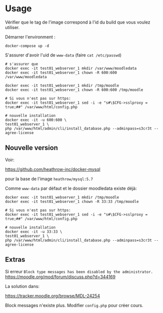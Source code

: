 # Usage

Vérifier que le tag de l'image correspond à l'id du build que vous voulez utiliser.

Démarrer l'environment :
```
docker-compose up -d
```

S'assurer d'avoir l'uid de `www-data` (faire `cat /etc/passwd`)

```
# s'assurer que 
docker exec -it test01_webserver_1 mkdir /var/www/moodledata
docker exec -it test01_webserver_1 chown -R 600:600 /var/www/moodledata

docker exec -it test01_webserver_1 mkdir /tmp/moodle
docker exec -it test01_webserver_1 chown -R 600:600 /tmp/moodle

# Si vous n'est pas sur https:
docker exec -it test01_webserver_1 sed -i -e "s#\$CFG->sslproxy = true;##" /var/www/html/config.php

# nouvelle installation
docker exec -it -u 600:600 \ 
test01_webserver_1 \
php /var/www/html/admin/cli/install_database.php --adminpass=s3cr3t --agree-license

```

## Nouvelle version

Voir:

https://github.com/heathrow-inc/docker-mysql

pour la base de l'image `heathrow/mysql:5.7`

Comme `www-data` par défaut et le dossier moodledata existe déjà:
```
docker exec -it test01_webserver_1 mkdir /tmp/moodle
docker exec -it test01_webserver_1 chown -R 33:33 /tmp/moodle

# Si vous n'est pas sur https:
docker exec -it test01_webserver_1 sed -i -e "s#\$CFG->sslproxy = true;##" /var/www/html/config.php

# nouvelle installation
docker exec -it -u 33:33 \ 
test01_webserver_1 \
php /var/www/html/admin/cli/install_database.php --adminpass=s3cr3t --agree-license
```

## Extras

Si erreur `Block type messages has been disabled by the administrator.`
https://moodle.org/mod/forum/discuss.php?d=344169

La solution dans:

https://tracker.moodle.org/browse/MDL-24254

Block messages n'existe plus. Modifier `config.php` pour créer cours.
